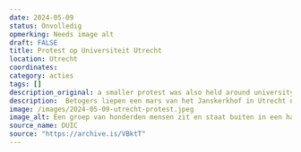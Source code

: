 ```yaml
---
date: 2024-05-09
status: Onvolledig
opmerking: Needs image alt
draft: FALSE
title: Protest op Universiteit Utrecht
location: Utrecht
coordinates: 
category: acties
tags: []
description_original: a smaller protest was also held around university buildings of Utrecht University
description:  Betogers liepen een mars van het Janskerkhof in Utrecht naar het Domplein alwaar verschillende toespraken werden gehouden.
image: /images/2024-05-09-utrecht-protest.jpeg
image_alt: Een groep van honderden mensen zit en staat buiten in een halve cirkel op een plein. Velen dragen gezichtsmaskers. Ze dragen borden, spandoeken en Palestijnse vlaggen. Een persoon met een keffiyeh om, staand aan de rand van de menigte, spreekt de groep toe met microfoon in de hand en aan diens voeten een luidspreker. Naast Hij houdt een draagbare luidspreker vast en draagt ​​een donker jasje en een geruite sjaal. Verschillende gebouwen en wat groene bomen zijn aanwezig op de achtergrond. Een tenminste zes meter hoog, klassiek standbeeld van een persoon op een voetstuk staat achter de menigte. Ook zijn linksachter bouwsteigers in beeld.
source_name: DUIC
source: "https://archive.is/VBktT"
---
```

